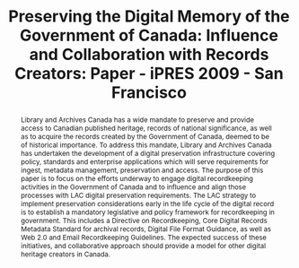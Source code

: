 ---
abstract: Library and Archives Canada has a wide mandate to preserve and provide access
  to Canadian published heritage, records of national significance, as well as to
  acquire the records created by the Government of Canada, deemed to be of historical
  importance. To address this mandate, Library and Archives Canada has undertaken
  the development of a digital preservation infrastructure covering policy, standards
  and enterprise applications which will serve requirements for ingest, metadata management,
  preservation and access. The purpose of this paper is to focus on the efforts underway
  to engage digital recordkeeping activities in the Government of Canada and to influence
  and align those processes with LAC digital preservation requirements. The LAC strategy
  to implement preservation considerations early in the life cycle of the digital
  record is to establish a mandatory legislative and policy framework for recordkeeping
  in government. This includes a Directive on Recordkeeping, Core Digital Records
  Metadata Standard for archival records, Digital File Format Guidance, as well as
  Web 2.0 and Email Recordkeeping Guidelines. The expected success of these initiatives,
  and collaborative approach should provide a model for other digital heritage creators
  in Canada.
creators:
- Armstrong, Pam
- Smith, Johanna
date: null
document_url: https://services.phaidra.univie.ac.at/api/object/o:294007/download
grand_parent: iPRES
institutions: []
keywords:
- san francisco
landing_page_url: https://phaidra.univie.ac.at/o:294007
language: eng
layout: publication
license: CC BY-SA 3.0 AT
notes_url: null
parent: iPRES 2009
presentation_url: null
size: 754855
source_name: iPRES
title: 'Preserving the Digital Memory of the Government of Canada: Influence and Collaboration
  with Records Creators: Paper - iPRES 2009 - San Francisco'
type: paper
year: 2009
---